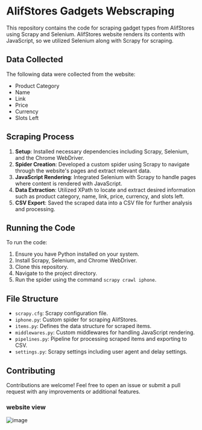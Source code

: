 # AlifStores Gadgets Webscraping

This repository contains the code for scraping gadget types from AlifStores using Scrapy and Selenium. AlifStores website renders its contents with JavaScript, so we utilized Selenium along with Scrapy for scraping.

## Data Collected

The following data were collected from the website:

- Product Category
- Name
- Link
- Price
- Currency
- Slots Left

## Scraping Process

1. **Setup**: Installed necessary dependencies including Scrapy, Selenium, and the Chrome WebDriver.
2. **Spider Creation**: Developed a custom spider using Scrapy to navigate through the website's pages and extract relevant data.
3. **JavaScript Rendering**: Integrated Selenium with Scrapy to handle pages where content is rendered with JavaScript.
4. **Data Extraction**: Utilized XPath to locate and extract desired information such as product category, name, link, price, currency, and slots left.
5. **CSV Export**: Saved the scraped data into a CSV file for further analysis and processing.

## Running the Code

To run the code:

1. Ensure you have Python installed on your system.
2. Install Scrapy, Selenium, and Chrome WebDriver.
3. Clone this repository.
4. Navigate to the project directory.
5. Run the spider using the command `scrapy crawl iphone`.

## File Structure

- `scrapy.cfg`: Scrapy configuration file.
- `iphone.py`: Custom spider for scraping AlifStores.
- `items.py`: Defines the data structure for scraped items.
- `middlewares.py`: Custom middlewares for handling JavaScript rendering.
- `pipelines.py`: Pipeline for processing scraped items and exporting to CSV.
- `settings.py`: Scrapy settings including user agent and delay settings.

## Contributing

Contributions are welcome! Feel free to open an issue or submit a pull request with any improvements or additional features.


### website view

![image](https://github.com/FaeyO/webscrapping-alifstores-website./assets/118575325/85b24858-44f4-48a9-817c-d87ddc92d532)
